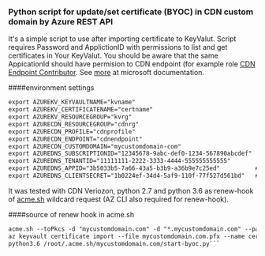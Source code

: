 ### Python script for update/set certificate (BYOC) in CDN custom domain by Azure REST API

It's a simple script to use after importing certificate to KeyValut.
Script requires Password and ApplictionID with permissions to list and get certificates in Your KeyValut. You should be aware that the same AppicationId should have permision to CDN endpoint (for example role [CDN Endpoint Contributor](https://docs.microsoft.com/en-us/azure/role-based-access-control/built-in-roles#cdn-endpoint-contributor). See [more](https://docs.microsoft.com/en-us/cli/azure/ad/sp?view=azure-cli-latest#az_ad_sp_create_for_rbac) at microsoft documentation.  

####environment settings
```html
export AZUREKV_KEYVAULTNAME="kvname"
export AZUREKV_CERTIFICATENAME="certname"
export AZUREKV_RESOURCEGROUP="kvrg"
export AZURECDN_RESOURCEGROUP="cdnrg"
export AZURECDN_PROFILE="cdnprofile"
export AZURECDN_ENDPOINT="cdnendpoint"
export AZURECDN_CUSTOMDOMAIN="mycustomdomain-com"
export AZUREDNS_SUBSCRIPTIONID="12345678-9abc-def0-1234-567890abcdef"
export AZUREDNS_TENANTID="11111111-2222-3333-4444-555555555555"
export AZUREDNS_APPID="3b5033b5-7a66-43a5-b3b9-a36b9e7c25ed"          # appid of the service principal
export AZUREDNS_CLIENTSECRET="1b0224ef-34d4-5af9-110f-77f527d561bd"   # password from creating the service principal
```
It was tested with CDN Veriozon, python 2.7 and python 3.6 as renew-hook of [acme.sh](https://github.com/Neilpang/acme.sh/wiki/How-to-use-Azure-DNS) wildcard request (AZ CLI also required for renew-hook). 

####source of renew hook in acme.sh
```html
acme.sh --toPkcs -d "mycustomdomain.com" -d "*.mycustomdomain.com" --password nice-password
az keyvault certificate import --file mycustomdomain.com.pfx --name cert-name-in-kv --vault-name Vault-Name --password nice-password
python3.6 /root/.acme.sh/mycustomdomain.com/start-byoc.py```



